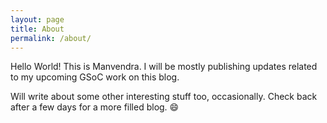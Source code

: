 ```yaml
---
layout: page
title: About
permalink: /about/
---
```


Hello World! This is Manvendra. I will be mostly publishing updates related to my upcoming GSoC work on this blog.

Will write about some other interesting stuff too, occasionally. Check back after a few days for a more filled blog. :smile: